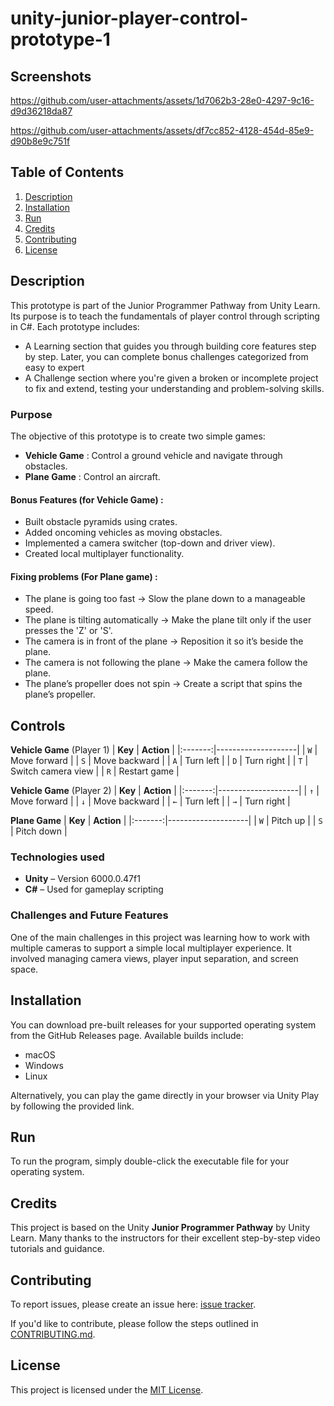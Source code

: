 # unity-junior-player-control-prototype-1

## Screenshots


https://github.com/user-attachments/assets/1d7062b3-28e0-4297-9c16-d9d36218da87


https://github.com/user-attachments/assets/df7cc852-4128-454d-85e9-d90b8e9c751f



## Table of Contents
1. [Description](#description)
2. [Installation](#installation)
3. [Run](#run)
4. [Credits](#credits)
5. [Contributing](#contributing)
6. [License](#license)

## Description

This prototype is part of the Junior Programmer Pathway from Unity Learn. Its purpose is to teach the fundamentals of player control through scripting in C#.
Each prototype includes:
- A Learning section that guides you through building core features step by step. Later, you can complete bonus challenges categorized from easy to expert
- A Challenge section where you're given a broken or incomplete project to fix and extend, testing your understanding and problem-solving skills.

### Purpose

The objective of this prototype is to create two simple games:

- **Vehicle Game** : Control a ground vehicle and navigate through obstacles.
- **Plane Game** : Control an aircraft.

#### Bonus Features (for Vehicle Game) :
- Built obstacle pyramids using crates.
- Added oncoming vehicles as moving obstacles.
- Implemented a camera switcher (top-down and driver view).
- Created local multiplayer functionality.

#### Fixing problems (For Plane game) : 
- The plane is going too fast -> Slow the plane down to a manageable speed.
- The plane is tilting automatically -> Make the plane tilt only if the user presses the 'Z' or 'S'.
- The camera is in front of the plane -> Reposition it so it’s beside the plane.
- The camera is not following the plane -> Make the camera follow the plane.
- The plane’s propeller does not spin -> Create a script that spins the plane’s propeller.

## Controls

**Vehicle Game** (Player 1)
| **Key** | **Action**         |
|:-------:|--------------------|
| `W`     | Move forward       |
| `S`     | Move backward      |
| `A`     | Turn left          |
| `D`     | Turn right         |
| `T`     | Switch camera view |
| `R`     | Restart game       |

**Vehicle Game** (Player 2)
| **Key** | **Action**         |
|:-------:|--------------------|
| `↑`     | Move forward       |
| `↓`     | Move backward      |
| `←`     | Turn left          |
| `→`     | Turn right         |

**Plane Game**
| **Key** | **Action**         |
|:-------:|--------------------|
| `W`     | Pitch up		   |
| `S`     | Pitch down     	   |

### Technologies used

- **Unity** – Version 6000.0.47f1
- **C#** – Used for gameplay scripting
  
### Challenges and Future Features

One of the main challenges in this project was learning how to work with multiple cameras to support a simple local multiplayer experience. It involved managing camera views, player input separation, and screen space.

## Installation

You can download pre-built releases for your supported operating system from the GitHub Releases page. Available builds include:
- macOS
- Windows
- Linux

Alternatively, you can play the game directly in your browser via Unity Play by following the provided link.

## Run

To run the program, simply double-click the executable file for your operating system.

## Credits

This project is based on the Unity **Junior Programmer Pathway** by Unity Learn.
Many thanks to the instructors for their excellent step-by-step video tutorials and guidance.

## Contributing

To report issues, please create an issue here:  [issue tracker](https://github.com/Vpekdas/unity-junior-player-control-prototype-1/issues).

If you'd like to contribute, please follow the steps outlined in [CONTRIBUTING.md](CONTRIBUTING.md).

## License

This project is licensed under the [MIT License](LICENSE).

